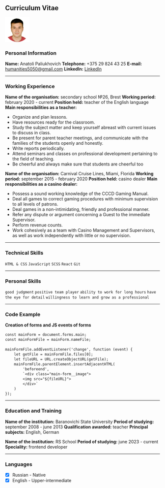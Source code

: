 ## Curriculum Vitae

![myphoto](photo.png)

### Personal Information

__Name:__	Anatoli Paliukhovich 
__Telephone:__	+375 29 824 43 25
__E-mail:__	humanities5050@gmail.com
__LinkedIn:__ [LinkedIn](www.linkedin.com/in/anatoli-paliukhovich-545b07215)

***

### Working Experience

__Name of the organisation:__ secondary school №26, Brest
__Working period:__ february 2020 - current
__Position held:__ teacher of the English language
__Main responsibilities as a teacher:__ 

* Organize and plan lessons. 
* Have resources ready for the classroom. 
* Study the subject matter and keep yourself abreast with current 
issues to discuss in class. 
* Be present for parent teacher meetings, and communicate with 
the families of the students openly and honestly. 
* Write reports periodically. 
* Attend seminars and classes on professional development 
pertaining to the field of teaching. 
* Be cheerful and always make sure that students are cheerful 
too


__Name of the organisation:__ Carnival Cruise Lines, Miami, Florida
__Working period:__ september 2015 - february 2020
__Position held:__ casino dealer
__Main responsibilities as a casino dealer:__ 

* Possess a sound working knowledge of the CCCD Gaming 
Manual. 
* Deal all games to correct gaming procedures with minimum 
supervision to all levels of patrons.
* Deal games in a non-intimidating, friendly and professional 
manner. 
* Refer any dispute or argument concerning a Guest to the 
immediate Supervisor. 
* Perform revenue counts. 
* Work cohesively as a team with Casino Management and 
Supervisors, as well as work independently with little or no 
supervision. 

***

### Technical Skills

`HTML & CSS` `JavaScript` `SCSS` `React` `Git`

***

### Personal Skills

`good judgment` `positive team player` `ability to work for long hours` `have the eye for detail` `willingness to learn and grow as a professional`

***

### Code Example

__Creation of forms and JS events of forms__
```
const mainForm = document.forms.main;
const mainFormFile = mainForm.nameFile;

mainFormFile.addEventListener('change', function (event) {
	let getFile = mainFormFile.files[0];
	let fileURL = URL.createObjectURL(getFile);
	mainFormFile.parentElement.insertAdjacentHTML(
		'beforeend',
		`<div class="main-form__image">
		<img src="${fileURL}">
		</div>`
	)
});
```

***

### Education and Training

__Name of the institution:__ Baranovichi State University
__Period of studying:__ september 2008 - june 2013
__Qualification awarded:__ teacher
__Principal subjects:__ English, German

__Name of the institution:__ RS School
__Period of studying:__ june 2023 - current
__Speciality:__ frontend developer

***

### Languages

* [x]  Russian - Native 
* [x]  English - Upper-intermediate
